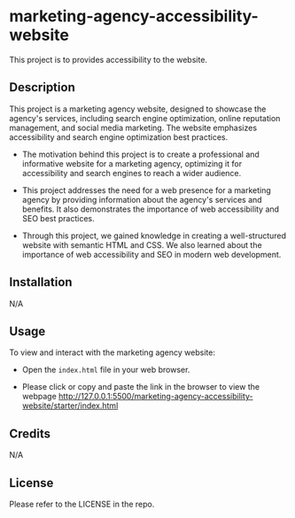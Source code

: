 # marketing-agency-accessibility-website
This project is to provides accessibility to the website.

## Description

This project is a marketing agency website, designed to showcase the agency's services, including search engine optimization, online reputation management, and social media marketing. The website emphasizes accessibility and search engine optimization best practices.

- The motivation behind this project is to create a professional and informative website for a marketing agency, optimizing it for accessibility and search engines to reach a wider audience.

- This project addresses the need for a web presence for a marketing agency by providing information about the agency's services and benefits. It also demonstrates the importance of web accessibility and SEO best practices.

- Through this project, we gained knowledge in creating a well-structured website with semantic HTML and CSS. We also learned about the importance of web accessibility and SEO in modern web development.

## Installation

N/A

## Usage

To view and interact with the marketing agency website:

- Open the `index.html` file in your web browser.

- Please click or copy and paste the link in the browser to view the webpage http://127.0.0.1:5500/marketing-agency-accessibility-website/starter/index.html

## Credits

N/A

## License

Please refer to the LICENSE in the repo.
